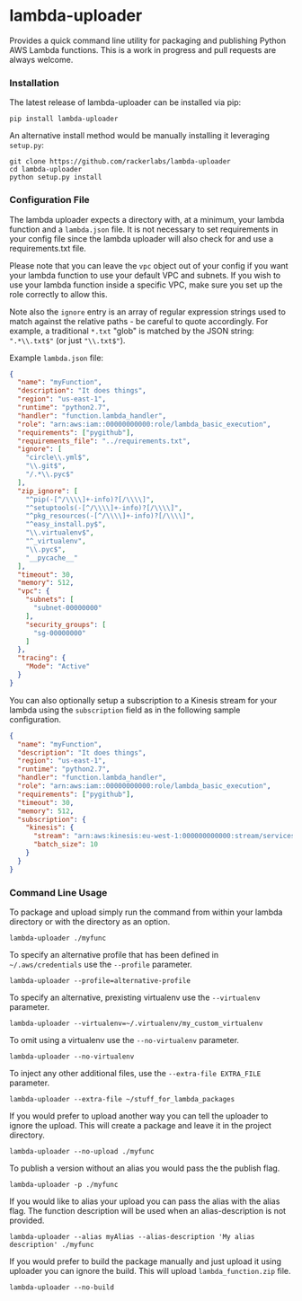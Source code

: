 # lambda-uploader

Provides a quick command line utility for packaging and publishing Python AWS Lambda
functions.  This is a work in progress and pull requests are always welcome.

### Installation
The latest release of lambda-uploader can be installed via pip:
```
pip install lambda-uploader
```
An alternative install method would be manually installing it leveraging `setup.py`:
```
git clone https://github.com/rackerlabs/lambda-uploader
cd lambda-uploader
python setup.py install
```

### Configuration File
The lambda uploader expects a directory with, at a minimum, your lambda function
and a `lambda.json` file.  It is not necessary to set requirements in your config
file since the lambda uploader will also check for and use a requirements.txt file.

Please note that you can leave the `vpc` object out of your config if you want your
lambda function to use your default VPC and subnets. If you wish to use your lambda
function inside a specific VPC, make sure you set up the role correctly to allow this.

Note also the `ignore` entry is an array of regular expression strings
used to match against the relative paths - be careful to quote accordingly.
For example, a traditional `*.txt` "glob" is matched by the JSON string:
`".*\\.txt$"` (or just `"\\.txt$"`).

Example `lambda.json` file:
```json
{
  "name": "myFunction",
  "description": "It does things",
  "region": "us-east-1",
  "runtime": "python2.7",
  "handler": "function.lambda_handler",
  "role": "arn:aws:iam::00000000000:role/lambda_basic_execution",
  "requirements": ["pygithub"],
  "requirements_file": "../requirements.txt",
  "ignore": [
    "circle\\.yml$",
    "\\.git$",
    "/.*\\.pyc$"
  ],
  "zip_ignore": [
    "^pip(-[^/\\\\]+-info)?[/\\\\]",
    "^setuptools(-[^/\\\\]+-info)?[/\\\\]",
    "^pkg_resources(-[^/\\\\]+-info)?[/\\\\]",
    "^easy_install.py$",
    "\\.virtualenv$",
    "^_virtualenv",
    "\\.pyc$",
    "__pycache__"
  ],
  "timeout": 30,
  "memory": 512,
  "vpc": {
    "subnets": [
      "subnet-00000000"
    ],
    "security_groups": [
      "sg-00000000"
    ]
  },
  "tracing": {
    "Mode": "Active"
  }
}
```

You can also optionally setup a subscription to a Kinesis stream for your
lambda using the `subscription` field as in the following sample configuration.

```json
{
  "name": "myFunction",
  "description": "It does things",
  "region": "us-east-1",
  "runtime": "python2.7",
  "handler": "function.lambda_handler",
  "role": "arn:aws:iam::00000000000:role/lambda_basic_execution",
  "requirements": ["pygithub"],
  "timeout": 30,
  "memory": 512,
  "subscription": {
    "kinesis": {
      "stream": "arn:aws:kinesis:eu-west-1:000000000000:stream/services",
      "batch_size": 10
    }
  }
}
```


### Command Line Usage
To package and upload simply run the command from within your lambda directory or
with the directory as an option.
```shell
lambda-uploader ./myfunc
```

To specify an alternative profile that has been defined in `~/.aws/credentials` use the
`--profile` parameter.
```shell
lambda-uploader --profile=alternative-profile
```

To specify an alternative, prexisting virtualenv use the `--virtualenv` parameter.
```shell
lambda-uploader --virtualenv=~/.virtualenv/my_custom_virtualenv
```

To omit using a virtualenv use the `--no-virtualenv` parameter.
```shell
lambda-uploader --no-virtualenv
```

To inject any other additional files, use the `--extra-file EXTRA_FILE` parameter.
```shell
lambda-uploader --extra-file ~/stuff_for_lambda_packages
```

If you would prefer to upload another way you can tell the uploader to ignore the upload.
This will create a package and leave it in the project directory.
```shell
lambda-uploader --no-upload ./myfunc
```

To publish a version without an alias you would pass the the publish flag.
```shell
lambda-uploader -p ./myfunc
```

If you would like to alias your upload you can pass the alias with the alias flag. The
function description will be used when an alias-description is not provided.
```shell
lambda-uploader --alias myAlias --alias-description 'My alias description' ./myfunc
```

If you would prefer to build the package manually and just upload it using uploader you can ignore the build.
This will upload `lambda_function.zip` file.
```shell
lambda-uploader --no-build
```

